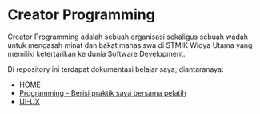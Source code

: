 # Creator Programming

Creator Programming adalah sebuah organisasi sekaligus sebuah wadah untuk mengasah minat dan bakat mahasiswa di STMIK Widya Utama yang memiliki ketertarikan ke dunia Software Development.

Di repository ini terdapat dokumentasi belajar saya, diantaranaya:
- [HOME](README.md)
- [Programming - Berisi praktik saya bersama pelatih](./00_Programming/)
- [UI-UX](./00_UI-UX/)